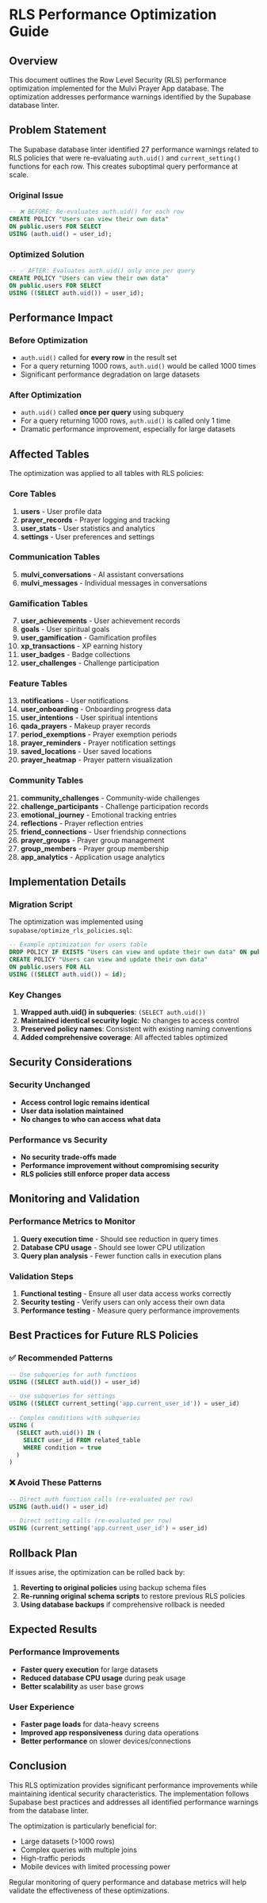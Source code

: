 # RLS Performance Optimization Guide

## Overview

This document outlines the Row Level Security (RLS) performance optimization implemented for the Mulvi Prayer App database. The optimization addresses performance warnings identified by the Supabase database linter.

## Problem Statement

The Supabase database linter identified 27 performance warnings related to RLS policies that were re-evaluating `auth.uid()` and `current_setting()` functions for each row. This creates suboptimal query performance at scale.

### Original Issue
```sql
-- ❌ BEFORE: Re-evaluates auth.uid() for each row
CREATE POLICY "Users can view their own data" 
ON public.users FOR SELECT 
USING (auth.uid() = user_id);
```

### Optimized Solution
```sql
-- ✅ AFTER: Evaluates auth.uid() only once per query
CREATE POLICY "Users can view their own data" 
ON public.users FOR SELECT 
USING ((SELECT auth.uid()) = user_id);
```

## Performance Impact

### Before Optimization
- `auth.uid()` called for **every row** in the result set
- For a query returning 1000 rows, `auth.uid()` would be called 1000 times
- Significant performance degradation on large datasets

### After Optimization
- `auth.uid()` called **once per query** using subquery
- For a query returning 1000 rows, `auth.uid()` is called only 1 time
- Dramatic performance improvement, especially for large datasets

## Affected Tables

The optimization was applied to all tables with RLS policies:

### Core Tables
1. **users** - User profile data
2. **prayer_records** - Prayer logging and tracking
3. **user_stats** - User statistics and analytics
4. **settings** - User preferences and settings

### Communication Tables
5. **mulvi_conversations** - AI assistant conversations
6. **mulvi_messages** - Individual messages in conversations

### Gamification Tables
7. **user_achievements** - User achievement records
8. **goals** - User spiritual goals
9. **user_gamification** - Gamification profiles
10. **xp_transactions** - XP earning history
11. **user_badges** - Badge collections
12. **user_challenges** - Challenge participation

### Feature Tables
13. **notifications** - User notifications
14. **user_onboarding** - Onboarding progress data
15. **user_intentions** - User spiritual intentions
16. **qada_prayers** - Makeup prayer records
17. **period_exemptions** - Prayer exemption periods
18. **prayer_reminders** - Prayer notification settings
19. **saved_locations** - User saved locations
20. **prayer_heatmap** - Prayer pattern visualization

### Community Tables
21. **community_challenges** - Community-wide challenges
22. **challenge_participants** - Challenge participation records
23. **emotional_journey** - Emotional tracking entries
24. **reflections** - Prayer reflection entries
25. **friend_connections** - User friendship connections
26. **prayer_groups** - Prayer group management
27. **group_members** - Prayer group membership
28. **app_analytics** - Application usage analytics

## Implementation Details

### Migration Script
The optimization was implemented using `supabase/optimize_rls_policies.sql`:

```sql
-- Example optimization for users table
DROP POLICY IF EXISTS "Users can view and update their own data" ON public.users;
CREATE POLICY "Users can view and update their own data" 
ON public.users FOR ALL 
USING ((SELECT auth.uid()) = id);
```

### Key Changes
1. **Wrapped auth.uid() in subqueries**: `(SELECT auth.uid())`
2. **Maintained identical security logic**: No changes to access control
3. **Preserved policy names**: Consistent with existing naming conventions
4. **Added comprehensive coverage**: All affected tables optimized

## Security Considerations

### Security Unchanged
- **Access control logic remains identical**
- **User data isolation maintained**
- **No changes to who can access what data**

### Performance vs Security
- **No security trade-offs made**
- **Performance improvement without compromising security**
- **RLS policies still enforce proper data access**

## Monitoring and Validation

### Performance Metrics to Monitor
1. **Query execution time** - Should see reduction in query times
2. **Database CPU usage** - Should see lower CPU utilization
3. **Query plan analysis** - Fewer function calls in execution plans

### Validation Steps
1. **Functional testing** - Ensure all user data access works correctly
2. **Security testing** - Verify users can only access their own data
3. **Performance testing** - Measure query performance improvements

## Best Practices for Future RLS Policies

### ✅ Recommended Patterns
```sql
-- Use subqueries for auth functions
USING ((SELECT auth.uid()) = user_id)

-- Use subqueries for settings
USING ((SELECT current_setting('app.current_user_id')) = user_id)

-- Complex conditions with subqueries
USING (
  (SELECT auth.uid()) IN (
    SELECT user_id FROM related_table 
    WHERE condition = true
  )
)
```

### ❌ Avoid These Patterns
```sql
-- Direct auth function calls (re-evaluated per row)
USING (auth.uid() = user_id)

-- Direct setting calls (re-evaluated per row)
USING (current_setting('app.current_user_id') = user_id)
```

## Rollback Plan

If issues arise, the optimization can be rolled back by:

1. **Reverting to original policies** using backup schema files
2. **Re-running original schema scripts** to restore previous RLS policies
3. **Using database backups** if comprehensive rollback is needed

## Expected Results

### Performance Improvements
- **Faster query execution** for large datasets
- **Reduced database CPU usage** during peak usage
- **Better scalability** as user base grows

### User Experience
- **Faster page loads** for data-heavy screens
- **Improved app responsiveness** during data operations
- **Better performance** on slower devices/connections

## Conclusion

This RLS optimization provides significant performance improvements while maintaining identical security characteristics. The implementation follows Supabase best practices and addresses all identified performance warnings from the database linter.

The optimization is particularly beneficial for:
- Large datasets (>1000 rows)
- Complex queries with multiple joins
- High-traffic periods
- Mobile devices with limited processing power

Regular monitoring of query performance and database metrics will help validate the effectiveness of these optimizations. 
